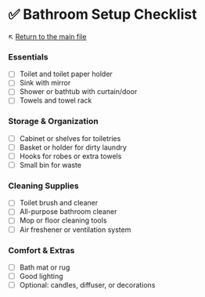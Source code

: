 # ✅ Bathroom Setup Checklist

↖️ [Return to the main file](../README.md)

### Essentials

- [ ] Toilet and toilet paper holder
- [ ] Sink with mirror
- [ ] Shower or bathtub with curtain/door
- [ ] Towels and towel rack

### Storage & Organization

- [ ] Cabinet or shelves for toiletries
- [ ] Basket or holder for dirty laundry
- [ ] Hooks for robes or extra towels
- [ ] Small bin for waste

### Cleaning Supplies

- [ ] Toilet brush and cleaner
- [ ] All-purpose bathroom cleaner
- [ ] Mop or floor cleaning tools
- [ ] Air freshener or ventilation system

### Comfort & Extras

- [ ] Bath mat or rug
- [ ] Good lighting
- [ ] Optional: candles, diffuser, or decorations